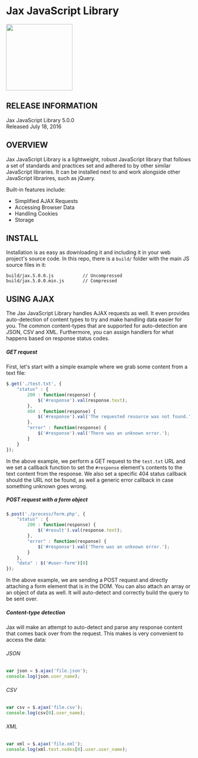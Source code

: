 Jax JavaScript Library
=================================

<img src="http://www.jaxjs.org/img/jax-javascript-logo.png" width="180" height="180" />

RELEASE INFORMATION
-------------------
Jax JavaScript Library 5.0.0  
Released July 18, 2016

OVERVIEW
--------
Jax JavaScript Library is a lightweight, robust JavaScript library
that follows a set of standards and practices set and adhered to by
other similar JavaScript libraries. It can be installed next to
and work alongside other JavaScript librarires, such as jQuery.

Built-in features include:

* Simplified AJAX Requests
* Accessing Browser Data
* Handling Cookies
* Storage

INSTALL
-------

Installation is as easy as downloading it and including it in
your web project's source code. In this repo, there is a `build/`
folder with the main JS source files in it:

    build/jax.5.0.0.js           // Uncompressed
    build/jax.5.0.0.min.js       // Compressed

## USING AJAX

The Jax JavaScript Library handles AJAX requests as well. It even provides auto-detection
of content types to try and make handling data easier for you. The common content-types
that are supported for auto-detection are JSON, CSV and XML. Furthermore, you can
assign handlers for what happens based on response status codes.

##### GET request

First, let's start with a simple example where we grab some content from a text file:

```js
$.get('./test.txt', {
    "status" : {
        200 : function(response) {
            $('#response').val(response.text);
        },
        404 : function(response) {
            $('#response').val('The requested resource was not found.');
        },
        "error" : function(response) {
            $('#response').val('There was an unknown error.');
        }
    }
});
```

In the above example, we perform a GET request to the `test.txt` URL and we set a callback
function to set the `#response` element's contents to the text content from the response.
We also set a specific 404 status callback should the URL not be found, as well a generic
error callback in case something unknown goes wrong.

##### POST request with a form object

```js
$.post('./process/form.php', {
    "status" : {
        200 : function(response) {
            $('#result').val(response.text);
        },
        "error" : function(response) {
            $('#response').val('There was an unknown error.');
        }
    },
    "data" : $('#user-form')[0]
});
```

In the above example, we are sending a POST request and directly attaching a form element
that is in the DOM. You can also attach an array or an object of data as well. It will
auto-detect and correctly build the query to be sent over. 

##### Content-type detection
 
Jax will make an attempt to auto-detect and parse any response content that comes back
over from the request. This makes is very convenient to access the data:

###### JSON

```js
var json = $.ajax('file.json');
console.log(json.user_name);
```

###### CSV

```js
var csv = $.ajax('file.csv');
console.log(csv[0].user_name);
```

###### XML

```js
var xml = $.ajax('file.xml');
console.log(xml.test.nodes[0].user.user_name);
```

